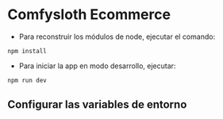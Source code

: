 # Comfysloth Ecommerce 

* Para reconstruir los módulos de node, ejecutar el comando:
```
npm install
```

* Para iniciar la app en modo desarrollo, ejecutar:
```
npm run dev
```

## Configurar las variables de entorno
